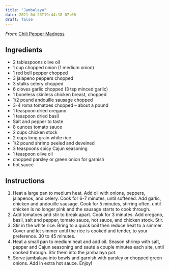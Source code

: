```yaml
---
title: "Jambalaya"
date: 2021-04-23T19:44:18-07:00
draft: false
---
```


_From_: [Chili Pepper Madness](https://www.chilipeppermadness.com/chili-pepper-recipes/soups-salads-stews/seriously-awesome-jambalaya-madness-style/)

## Ingredients

- 2 tablespoons olive oil
- 1 cup chopped onion (1 medium onion)
- 1 red bell pepper chopped
- 3 jalapeno peppers chopped
- 3 stalks celery chopped
- 6 cloves garlic chopped (3 tsp minced garlic)
- 1 boneless skinless chicken breast, chopped
- 1/2 pound andouille sausage chopped
- 3-4 roma tomatoes chopped – about a pound
- 1 teaspoon dried oregano
- 1 teaspoon dried basil
- Salt and pepper to taste
- 8 ounces tomato sauce
- 2 cups chicken stock
- 2 cups long grain white rice
- 1/2 pound shrimp peeled and deveined
- 3 teaspoons spicy Cajun seasoning
- 1 teaspoon olive oil
- chopped parsley or green onion for garnish
- hot sauce

## Instructions

1. Heat a large pan to medium heat. Add oil with onions, peppers, jalapenos, and celery. Cook for 6-7 minutes, until softened. Add garlic, chicken and andouille sausage. Cook for 5 minutes, stirring often, until chicken is no longer pink and the sausage starts to cook through.
2. Add tomatoes and stir to break apart. Cook for 3 minutes. Add oregano, basil, salt and pepper, tomato sauce, hot sauce, and chicken stock. Stir.
3. Stir in the white rice. Bring to a quick boil then reduce heat to a simmer. Cover and let simmer until the rice is cooked and tender, to your preference. 30 to 45 minutes.
4. Heat a small pan to medium heat and add oil. Season shrimp with salt, pepper and Cajun seasoning and sauté a couple minutes each site, until cooked through. Stir them into the jambalaya pot.
5. Serve jambalaya into bowls and garnish with parsley or chopped green onions. Add in extra hot sauce. Enjoy!
